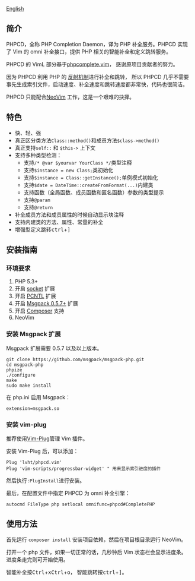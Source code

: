 [English](README_en.md)

## 简介

PHPCD，全称 PHP Completion Daemon，译为 PHP 补全服务。PHPCD 实现了 Vim 的 omni
补全接口，提供 PHP 相关的智能补全和定义跳转服务。

PHPCD 的 VimL 部分基于[phpcomplete.vim](https://github.com/shawncplus/phpcomplete.vim)，
感谢原项目贡献者的努力。

因为 PHPCD 利用 PHP 的 [反射机制](http://php.net/manual/en/book.reflection.php)进行补全和跳转，
所以 PHPCD 几乎不需要事先生成索引文件，启动速度、补全速度和跳转速度都非常快，代码也很简洁。

PHPCD 只能配合[NeoVim](http://neovim.io/) 工作，这是一个艰难的抉择。

##  特色
 * 快、轻、强
 * 真正区分类方法`Class::method()`和成员方法`$class->method()`
 * 真正支持`self::` 和 `$this->` 上下文
 * 支持多种类型检测：
     - 支持`/* @var $yourvar YourClass */`类型注释
     - 支持`$instance = new Class;`类初始化
     - 支持`$instance = Class::getInstance();`单例模式初始化
     - 支持`$date = DateTime::createFromFormat(...)`内建类
     - 支持函数（全局函数、成员函数和匿名函数）参数的类型提示
     - 支持`@param`
     - 支持`@return`
 * 补全成员方法和成员属性的时候自动显示块注释
 * 支持内建类的方法、属性、常量的补全
 * 增强型定义跳转<kbd>ctrl</kbd>+<kbd>]</kbd>

## 安装指南

### 环境要求
 1. PHP 5.3+
 2. 开启 [socket](http://php.net/manual/en/book.sockets.php) 扩展
 3. 开启 [PCNTL](http://php.net/manual/en/book.pcntl.php) 扩展
 4. 开启 [Msgpack 0.5.7+](https://github.com/msgpack/msgpack-php) 扩展
 5. 开启 [Composer](https://getcomposer.org/) 支持
 6. NeoVim

### 安装 Msgpack 扩展

Msgpack 扩展需要 0.5.7 以及以上版本。

```
git clone https://github.com/msgpack/msgpack-php.git
cd msgpack-php
phpize
./configure
make
sudo make install
```

在 php.ini 启用 Msgpack：
```
extension=msgpack.so
```

### 安装 vim-plug

推荐使用[Vim-Plug](https://github.com/junegunn/vim-plug/blob/master/README.md)管理 Vim 插件。

安装 Vim-Plug 后，可以添加：

```
Plug 'lvht/phpcd.vim'
Plug 'vim-scripts/progressbar-widget' " 用来显示索引进度的插件
```

然后执行`:PlugInstall`进行安装。

最后，在配置文件中指定 PHPCD 为 omni 补全引擎：

```
autocmd FileType php setlocal omnifunc=phpcd#CompletePHP
```

## 使用方法
首先运行 `composer install` 安装项目依赖，然后在项目根目录运行 NeoVim。

打开一个 php 文件，如果一切正常的话，几秒钟后 Vim 状态栏会显示进度条。
进度条走完则可开始使用。

智能补全按<kbd>Ctrl</kbd>+<kbd>x</kbd><kbd>Ctrl</kbd>+<kbd>o</kbd>，
智能跳转按<kbd>ctrl</kbd>+<kbd>]</kbd>。
